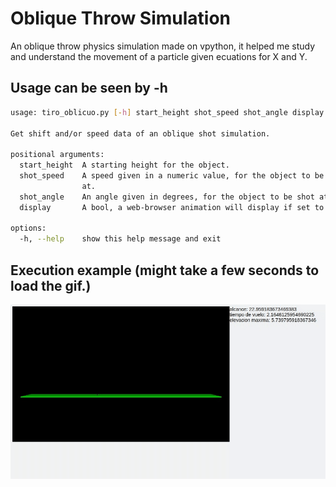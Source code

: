 # Oblique Throw Simulation

An oblique throw physics simulation made on vpython, it helped me study and understand the movement of a particle given ecuations for X and Y.

## Usage can be seen by -h

```sh
usage: tiro_oblicuo.py [-h] start_height shot_speed shot_angle display

Get shift and/or speed data of an oblique shot simulation.

positional arguments:
  start_height  A starting height for the object.
  shot_speed    A speed given in a numeric value, for the object to be shot
                at.
  shot_angle    An angle given in degrees, for the object to be shot at.
  display       A bool, a web-browser animation will display if set to true.

options:
  -h, --help    show this help message and exit
```

## Execution example (might take a few seconds to load the gif.)

![](oblique-shot-example.gif)
